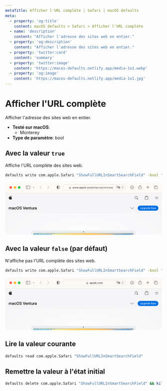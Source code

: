 ```yaml
---
metaTitle: Afficher l'URL complète | Safari | macOS defaults
meta:
  - property: 'og:title'
    content: macOS defaults > Safari > Afficher l'URL complète
  - name: 'description'
    content: "Afficher l'adresse des sites web en entier."
  - property: 'og:description'
    content: "Afficher l'adresse des sites web en entier."
  - property: 'twitter:card'
    content: 'summary'
  - property: 'twitter:image'
    content: 'https://macos-defaults.netlify.app/media-1x1.webp'
  - property: 'og:image'
    content: 'https://macos-defaults.netlify.app/media-1x1.jpg'
---
```


# Afficher l'URL complète

Afficher l'adresse des sites web en entier.

<!-- break lists -->

- **Testé sur macOS**:
  - Monterey
- **Type de paramètre**: bool

## Avec la valeur `true`

Affiche l'URL complète des sites web.

```bash
defaults write com.apple.Safari "ShowFullURLInSmartSearchField" -bool "true" && killall Safari
```

<img
  src="../../safari/images/ShowFullURLInSmartSearchField/true.png"
  alt="Exemple avec la valeur true"
  width="740" height="207" style="height: auto"
/>

## Avec la valeur `false` (par défaut)

N'affiche pas l'URL complète des sites web.

```bash
defaults write com.apple.Safari "ShowFullURLInSmartSearchField" -bool "false" && killall Safari
```

<img
  src="../../safari/images/ShowFullURLInSmartSearchField/false.png"
  alt="Exemple avec la valeur false"
  width="740" height="207" style="height: auto"
/>

## Lire la valeur courante

```bash
defaults read com.apple.Safari "ShowFullURLInSmartSearchField"
```

## Remettre la valeur à l'état initial

```bash
defaults delete com.apple.Safari "ShowFullURLInSmartSearchField" && killall Safari
```
